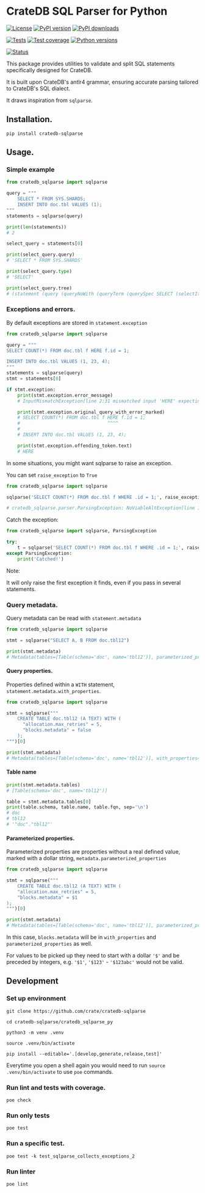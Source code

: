 # CrateDB SQL Parser for Python

[![License](https://img.shields.io/github/license/crate/cratedb-sqlparse.svg)](https://github.com/crate/cratedb-sqlparse/blob/main/LICENSE)
[![PyPI version](https://img.shields.io/pypi/v/cratedb-sqlparse.svg)](https://pypi.org/project/cratedb-sqlparse/)
[![PyPI downloads](https://pepy.tech/badge/cratedb-sqlparse/month)](https://pepy.tech/project/cratedb-sqlparse/)

[![Tests](https://github.com/crate/cratedb-sqlparse/actions/workflows/python.yml/badge.svg)](https://github.com/crate/cratedb-sqlparse/actions/workflows/python.yml)
[![Test coverage](https://img.shields.io/codecov/c/gh/crate/cratedb-sqlparse.svg)](https://codecov.io/gh/crate/cratedb-sqlparse/)
[![Python versions](https://img.shields.io/pypi/pyversions/cratedb-sqlparse.svg)](https://pypi.org/project/cratedb-sqlparse/)

[![Status](https://img.shields.io/pypi/status/cratedb-sqlparse.svg)](https://pypi.org/project/cratedb-sqlparse/)

This package provides utilities to validate and split SQL statements specifically designed for
CrateDB.

It is built upon CrateDB's antlr4 grammar, ensuring accurate parsing tailored to CrateDB's SQL
dialect.

It draws inspiration from `sqlparse`.

## Installation.

```shell
pip install cratedb-sqlparse
```

## Usage.

### Simple example

```python
from cratedb_sqlparse import sqlparse

query = """
    SELECT * FROM SYS.SHARDS;
    INSERT INTO doc.tbl VALUES (1);
"""
statements = sqlparse(query)

print(len(statements))
# 2

select_query = statements[0]

print(select_query.query)
# 'SELECT * FROM SYS.SHARDS'

print(select_query.type)
# 'SELECT'

print(select_query.tree)
# (statement (query (queryNoWith (queryTerm (querySpec SELECT (selectItem *) FROM (relation (aliasedRelation (relationPrimary (table (qname (ident (unquotedIdent SYS)) . (ident (unquotedIdent (nonReserved SHARDS)))))))))))))
```

### Exceptions and errors.

By default exceptions are stored in `statement.exception`

```python
from cratedb_sqlparse import sqlparse

query = """
SELECT COUNT(*) FROM doc.tbl f HERE f.id = 1;

INSERT INTO doc.tbl VALUES (1, 23, 4);
"""
statements = sqlparse(query)
stmt = statements[0]

if stmt.exception:
    print(stmt.exception.error_message)
    # InputMismatchException[line 2:31 mismatched input 'HERE' expecting {<EOF>, ';'}]

    print(stmt.exception.original_query_with_error_marked)
    # SELECT COUNT(*) FROM doc.tbl f HERE f.id = 1;
    #                                ^^^^
    # 
    # INSERT INTO doc.tbl VALUES (1, 23, 4);

    print(stmt.exception.offending_token.text)
    # HERE
```

In some situations, you might want sqlparse to raise an exception.

You can set `raise_exception` to `True`

```python
from cratedb_sqlparse import sqlparse

sqlparse('SELECT COUNT(*) FROM doc.tbl f WHERE .id = 1;', raise_exception=True)

# cratedb_sqlparse.parser.ParsingException: NoViableAltException[line 1:37 no viable alternative at input 'SELECT COUNT(*) FROM doc.tbl f WHERE .']
```

Catch the exception:

```python
from cratedb_sqlparse import sqlparse, ParsingException

try:
    t = sqlparse('SELECT COUNT(*) FROM doc.tbl f WHERE .id = 1;', raise_exception=True)[0]
except ParsingException:
    print('Catched!')
```

Note:

It will only raise the first exception it finds, even if you pass in several statements.

### Query metadata.

Query metadata can be read with `statement.metadata`

```python
from cratedb_sqlparse import sqlparse

stmt = sqlparse("SELECT A, B FROM doc.tbl12")

print(stmt.metadata)
# Metadata(tables=[Table(schema='doc', name='tbl12')], parameterized_properties={}, with_properties={})
```

#### Query properties.

Properties defined within a `WITH` statement, `statement.metadata.with_properties`.


```python
from cratedb_sqlparse import sqlparse

stmt = sqlparse("""
    CREATE TABLE doc.tbl12 (A TEXT) WITH (
      "allocation.max_retries" = 5,
      "blocks.metadata" = false
    );
""")[0]

print(stmt.metadata)
# Metadata(tables=[Table(schema='doc', name='tbl12')], with_properties={'allocation.max_retries': '5', 'blocks.metadata': 'false'})
```

#### Table name
```python
print(stmt.metadata.tables)
# [Table(schema='doc', name='tbl12')]

table = stmt.metadata.tables[0]
print(table.schema, table.name, table.fqn, sep='\n')
# doc
# tbl12
# '"doc"."tbl12"'
```



#### Parameterized properties.

Parameterized properties are properties without a real defined value, marked with a dollar string,  `metadata.parameterized_properties`

```python
from cratedb_sqlparse import sqlparse

stmt = sqlparse("""
    CREATE TABLE doc.tbl12 (A TEXT) WITH (
    "allocation.max_retries" = 5,
    "blocks.metadata" = $1
);
""")[0]

print(stmt.metadata)
# Metadata(tables=[Table(schema='doc', name='tbl12')], parameterized_properties={'blocks.metadata': '$1'}, with_properties={'allocation.max_retries': '5', 'blocks.metadata': '$1'})
```

In this case, `blocks.metadata` will be in `with_properties` and `parameterized_properties` as well.

For values to be picked up they need to start with a dollar `'$'` and be preceded by integers, e.g. `'$1'`, `'$123'` -
`'$123abc'` would not be valid.


## Development

### Set up environment

```shell
git clone https://github.com/crate/cratedb-sqlparse

cd cratedb-sqlparse/cratedb_sqlparse_py

python3 -m venv .venv

source .venv/bin/activate

pip install --editable='.[develop,generate,release,test]'
```

Everytime you open a shell again you would need to run `source .venv/bin/activate`
to use `poe` commands.

### Run lint and tests with coverage.

```shell
poe check
```

### Run only tests

```shell
poe test
```

### Run a specific test.

```shell
poe test -k test_sqlparse_collects_exceptions_2
```

### Run linter

```shell
poe lint
```